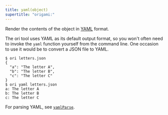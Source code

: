 ```yaml
---
title: yaml(object)
supertitle: "origami:"
---
```


Render the contents of the object in [YAML](https://en.wikipedia.org/wiki/YAML) format.

The ori tool uses YAML as its default output format, so you won't often need to invoke the `yaml` function yourself from the command line. One occasion to use it would be to convert a JSON file to YAML.

```console assert: true, path: files
$ ori letters.json
{
  "a": "The letter A",
  "b": "The letter B",
  "c": "The letter C"
}
$ ori yaml letters.json
a: The letter A
b: The letter B
c: The letter C
```

For parsing YAML, see [`yamlParse`](yamlParse.html).
